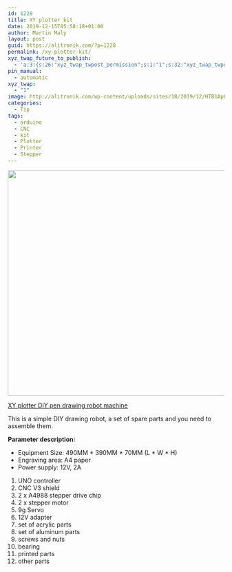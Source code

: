 ```yaml
---
id: 1228
title: XY plotter kit
date: 2019-12-15T05:58:18+01:00
author: Martin Maly
layout: post
guid: https://alitronik.com/?p=1228
permalink: /xy-plotter-kit/
xyz_twap_future_to_publish:
  - 'a:3:{s:26:"xyz_twap_twpost_permission";s:1:"1";s:32:"xyz_twap_twpost_image_permission";s:1:"1";s:18:"xyz_twap_twmessage";s:26:"{POST_TITLE} - {PERMALINK}";}'
pin_manual:
  - automatic
xyz_twap:
  - "1"
image: http://alitronik.com/wp-content/uploads/sites/18/2019/12/HTB1Ap67RwHqK1RjSZFEq6AGMXXaC.jpg
categories:
  - Tip
tags:
  - arduino
  - CNC
  - kit
  - Plotter
  - Printer
  - Stepper
---
```


 <img loading="lazy" width="772" height="524" src="https://alitronik.com/wp-content/uploads/sites/18/2019/12/HTB1Ap67RwHqK1RjSZFEq6AGMXXaC.jpg" alt="" class="wp-image-1229" srcset="https://alitronik.com/wp-content/uploads/sites/18/2019/12/HTB1Ap67RwHqK1RjSZFEq6AGMXXaC.jpg 772w, https://alitronik.com/wp-content/uploads/sites/18/2019/12/HTB1Ap67RwHqK1RjSZFEq6AGMXXaC-300x204.jpg 300w, https://alitronik.com/wp-content/uploads/sites/18/2019/12/HTB1Ap67RwHqK1RjSZFEq6AGMXXaC-768x521.jpg 768w, https://alitronik.com/wp-content/uploads/sites/18/2019/12/HTB1Ap67RwHqK1RjSZFEq6AGMXXaC-351x238.jpg 351w, https://alitronik.com/wp-content/uploads/sites/18/2019/12/HTB1Ap67RwHqK1RjSZFEq6AGMXXaC-460x312.jpg 460w" sizes="(max-width: 772px) 100vw, 772px" />

[XY plotter DIY pen drawing robot machine](http://s.click.aliexpress.com/e/pMsRCsBI)

This is a simple DIY drawing robot, a set of spare parts and you need to assemble them.

**Parameter description:**

- Equipment Size: 490MM \* 390MM \* 70MM (L \* W \* H)
- Engraving area: A4 paper
- Power supply: 12V, 2A

1. UNO controller
2. CNC V3 shield
3. 2 x A4988 stepper drive chip
4. 2 x stepper motor
5. 9g Servo
6. 12V adapter
7. set of acrylic parts
8. set of aluminum parts
9. screws and nuts
10. bearing
11. printed parts
12. other parts
